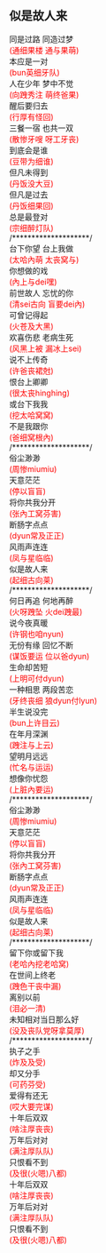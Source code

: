 似是故人来
---
<p>同是过路 同造过梦<br>
<span style="color: #ff0000;">(通细果楼 通与果萌)</span><br>
本应是一对<br>
<span style="color: #ff0000;">(bun英细牙队)</span><br>
人在少年 梦中不觉<br>
<span style="color: #ff0000;">(向跩秀注 萌终爸果)</span><br>
醒后要归去<br>
<span style="color: #ff0000;">(行厚有怪回)</span><br>
三餐一宿 也共一双<br>
<span style="color: #ff0000;">(散惨牙嗖 呀工牙丧)</span><br>
到底会是谁<br>
<span style="color: #ff0000;">(豆带为细谁)</span><br>
但凡未得到<br>
<span style="color: #ff0000;">(丹饭没大豆)</span><br>
但凡是过去<br>
<span style="color: #ff0000;">(丹饭细果回)</span><br>
总是最登对<br>
<span style="color: #ff0000;">(宗细醉灯队)</span><br>
/********************/<br>
台下你望 台上我做<br>
<span style="color: #ff0000;">(太哈內萌 太丧窝与)</span><br>
你想做的戏<br>
<span style="color: #ff0000;">(內上与dei嘿)</span><br>
前世故人 忘忧的你<br>
<span style="color: #ff0000;">(清sei古向 盲要dei內)</span><br>
可曾记得起<br>
<span style="color: #ff0000;">(火苍及大黑)</span><br>
欢喜伤悲 老病生死<br>
<span style="color: #ff0000;">(风黑上被 漏冰上sei)</span><br>
说不上传奇<br>
<span style="color: #ff0000;">(许爸丧裙尅)</span><br>
恨台上卿卿<br>
<span style="color: #ff0000;">(很太丧hinghing)</span><br>
或台下我我<br>
<span style="color: #ff0000;">(挖太哈窝窝)</span><br>
不是我跟你<br>
<span style="color: #ff0000;">(爸细窝根內)</span><br>
/********************/<br>
俗尘渺渺<br>
<span style="color: #ff0000;">(周惨miumiu)</span><br>
天意茫茫<br>
<span style="color: #ff0000;">(停以盲盲)</span><br>
将你共我分开<br>
<span style="color: #ff0000;">(张內工窝芬害)</span><br>
断肠字点点<br>
<span style="color: #ff0000;">(dyun常及正正)</span><br>
风雨声连连<br>
<span style="color: #ff0000;">(凤与星临临)</span><br>
似是故人来<br>
<span style="color: #ff0000;">(起细古向莱)</span><br>
/********************/<br>
何日再追 何地再醉<br>
<span style="color: #ff0000;">(火呀跩坠 火dei跩最)</span><br>
说今夜真暖<br>
<span style="color: #ff0000;">(许钢也咱nyun)</span><br>
无份有缘 回忆不断<br>
<span style="color: #ff0000;">(谋饭要运 位以爸dyun)</span><br>
生命却苦短<br>
<span style="color: #ff0000;">(上明可付dyun)</span><br>
一种相思 两段苦恋<br>
<span style="color: #ff0000;">(牙终丧细 狼dyun付lyun)</span><br>
半生说没完<br>
<span style="color: #ff0000;">(bun上许目云)</span><br>
在年月深渊<br>
<span style="color: #ff0000;">(跩注与上云)</span><br>
望明月远远<br>
<span style="color: #ff0000;">(忙名与运运)</span><br>
想像你忧怨<br>
<span style="color: #ff0000;">(上脏內要运)</span><br>
/********************/<br>
俗尘渺渺<br>
<span style="color: #ff0000;">(周惨miumiu)</span><br>
天意茫茫<br>
<span style="color: #ff0000;">(停以盲盲)</span><br>
将你共我分开<br>
<span style="color: #ff0000;">(张內工窝芬害)</span><br>
断肠字点点<br>
<span style="color: #ff0000;">(dyun常及正正)</span><br>
风雨声连连<br>
<span style="color: #ff0000;">(凤与星临临)</span><br>
似是故人来<br>
<span style="color: #ff0000;">(起细古向莱)</span><br>
/********************/<br>
留下你或留下我<br>
<span style="color: #ff0000;">(老哈內挖老哈窝)</span><br>
在世间上终老<br>
<span style="color: #ff0000;">(跩色干丧中漏)</span><br>
离别以前<br>
<span style="color: #ff0000;">(泪必一清)</span><br>
未知相对当日那么好<br>
<span style="color: #ff0000;">(没及丧队党呀拿莫厚)</span><br>
/********************/<br>
执子之手<br>
<span style="color: #ff0000;">(炸及及受)</span><br>
却又分手<br>
<span style="color: #ff0000;">(可药芬受)</span><br>
爱得有还无<br>
<span style="color: #ff0000;">(哎大要完谋)</span><br>
十年后双双<br>
<span style="color: #ff0000;">(啥注厚丧丧)</span><br>
万年后对对<br>
<span style="color: #ff0000;">(满注厚队队)</span><br>
只恨看不到<br>
<span style="color: #ff0000;">(及很<span style="color: #ff0000;">(火嗯)</span>八都)</span><br>
十年后双双<br>
<span style="color: #ff0000;">(啥注厚丧丧)</span><br>
万年后对对<br>
<span style="color: #ff0000;">(满注厚队队)</span><br>
只恨看不到<br>
<span style="color: #ff0000;">(及很<span style="color: #ff0000;">(火嗯)</span>八都)</span></p>